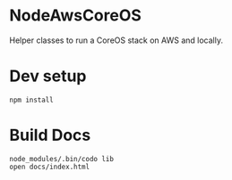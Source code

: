 # NodeAwsCoreOS

Helper classes to run a CoreOS stack on AWS and locally.

# Dev setup

	npm install

# Build Docs

	node_modules/.bin/codo lib
	open docs/index.html